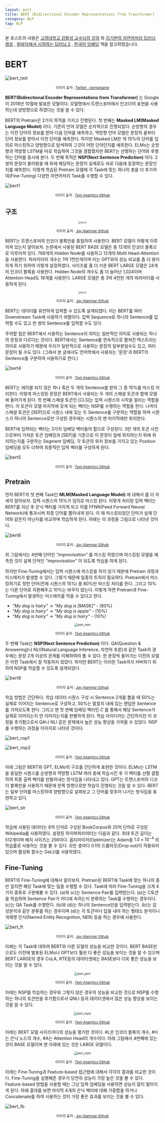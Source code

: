 ```yaml
---
layout: post
title: BERT (Bidirectional Encoder Representations from Transformer)
category: NLP
tag: NLP
---
```




본 포스트의 내용은 [고려대학교 강필성 교수님의 강의](https://www.youtube.com/watch?v=pXCHYq6PXto&list=PLetSlH8YjIfVzHuSXtG4jAC2zbEAErXWm) 와 [김기현의 자연어처리 딥러닝 캠프](http://www.yes24.com/Product/Goods/74802622) , [밑바닥에서 시작하는 딥러닝 2](http://www.yes24.com/Product/Goods/72173703) , [한국어 임베딩](http://m.yes24.com/goods/detail/78569687) 책을 참고하였습니다.



# BERT

![bert_twit](https://pbs.twimg.com/profile_banners/2496408438/1579879132/1500x500)

<p align="center" style="font-size:80%">이미지 출처 : <a href="https://twitter.com/bertsesame">Twitter - bertsesame</a></p>

**BERT(Bidirectional Encoder Representations from Transformer)** 는 Google이 2018년 10월에 발표한 모델이다. 모델명에서 트랜스포머에서 인코더의 표현을 사용하는데 양방향으로 하겠다는 것을 알 수 있다.

BERT의 Pretrain은 2가지 목적을 가지고 진행된다. 첫 번째는 **Masked LM(Masked Language Model)** 이다. 기존의 언어 모델은 순차적으로 진행되었다. 순방향의 경우는 이전 단어의 정보를 받아 다음 단어를 예측하고, 역방향 언어 모델은 문장의 끝부터 단어 정보를 받아서 이전 단어를 예측한다. 하지만 Masked LM은 약 15%의 단어를 임의로 마스킹하고 양방향으로 탐색하여 그것이 어떤 단어인지를 예측한다. ELMo는 순방향과 역방향 LSTM을 따로 학습하여 그것을 결합했지만 BERT는 선행하는 단어와 후행하는 단어를 동시에 본다. 두 번째 목적은 **NSP(Next Sentence Prediction)** 이다. 2쌍의 문장이 들어왔을 때 뒤에 해당하는 문장이 실제로도 바로 다음에 등장하는 문장인지를 예측한다. 이렇게 학습된 Pretrain 모델에 각 Task에 맞는 하나의 층을 더 추가하여(Fine-Tuning) 다양한 자연어처리 Task를 수행할 수 있다.

![bert1](https://user-images.githubusercontent.com/45377884/86514117-ba428380-be4a-11ea-97d6-c8fd9d56248b.png)

<p align="center" style="font-size:80%">이미지 출처 : <a href="https://github.com/pilsung-kang/text-analytics">Text-Analytics Github</a></p>

## 구조

<p align="center"><img src="http://jalammar.github.io/images/bert-base-bert-large.png" alt="bert2" style="zoom: 50%;" /></p>

<p align="center" style="font-size:80%">이미지 출처 : <a href="http://jalammar.github.io/">Jay Alammar Github</a></p>

BERT는 트랜스포머의 인코더 블록만을 중첩하여 사용한다. BERT 모델이 어떻게 이루어져 있는지 알아보자. 논문에서 사용된 BERT BASE 모델은 총 12개의 인코더 블록으로 이루어져 있다. 768개의 Hidden Node를 사용하고 12개의 Multi Head-Attention을 사용한다. 파라미터의 개수는 1억 1천만개이며 이는 GPT와의 성능 비교를 좀 더 용이하게 하기 위하여 이렇게 설정하였다. 사이즈를 좀 더 키운 BERT LARGE 모델은 24개의 인코더 블록을 사용한다. Hidden Node의 개수도 좀 더 늘어난 1,024이며 Attention Head도 16개를 사용한다. LARGE 모델은 총 3억 4천만 개의 파라미터를 사용하게 된다.

<p align="center"><img src="http://jalammar.github.io/images/bert-base-bert-large-encoders.png" alt="bert3" style="zoom:50%;" /></p>

<p align="center" style="font-size:80%">이미지 출처 : <a href="http://jalammar.github.io/">Jay Alammar Github</a></p>

BERT는 데이터를 유연하게 입력할 수 있도록 설계되였다. 이는 BERT를 여러 Downstream Task에 사용하기 위함이다. 입력 Sequence로 하나의 Sentence를 입력할 수도 있고 한 쌍의 Sentence를 입력할 수도 있다. 

주의할 점은 BERT에서 사용하는 Sentence의 의미는 일반적인 의미로 사용되는 하나의 문장과 다르다는 것이다. BERT에서는 Sentence를 연속적으로 펼쳐진 텍스트라는 의미로 사용하기 때문에 우리가 일반적으로 사용하는 문장의 일부분일수도 있고, 여러 문장이 될 수도 있다. (그래서 본 글에서도 언어학에서 사용되는 '문장'과 BERT의 Sentence를 구분하여 사용하기로 한다.)

![bert4](https://user-images.githubusercontent.com/45377884/86514174-4d7bb900-be4b-11ea-923f-d0d0d474e1fc.png)

<p align="center" style="font-size:80%">이미지 출처 : <a href="https://github.com/pilsung-kang/text-analytics">Text-Analytics Github</a></p>

BERT는 레이블 되지 않은 하나 혹은 두 개의 Sentence를 받아 그 중 15%를 마스킹 처리한다. 이렇게 마스킹된 문장은 BERT에서 사용되는 두 개의 스페셜 토큰과 함께 모델에 들어가게 된다. 첫 번째 스페셜 토큰인 [CLS]는 입력 시퀀스의 시작을 알리는 역할을 한다. 이 토큰이 모델 마지막에 갖게 되는 벡터는 NSP를 수행하는 역할을 한다. 나머지 스페셜 토큰은 [SEP]으로 시퀀스 내에 있는 두 Sentence를 구분하는 역할을 하며 시퀀스가 하나의 Sentence로만 구성된 경우에는 시퀀스의 맨 마지막에만 위치한다.

BERT에 입력되는 벡터는 3가지 임베딩 벡터들의 합으로 구성된다. 3만 개의 토큰 사전으로부터 가져온 토큰 임베딩과 [SEP]을 기준으로 이 문장이 앞에 위치하는지 뒤에 위치하는지를 구분하는 Segment 임베딩, 각 토큰의 위치 정보를 가지고 있는 Position 임베딩을 모두 더하여 최종적인 입력 벡터를 구성하게 된다.

![bert5](https://user-images.githubusercontent.com/45377884/86514189-8156de80-be4b-11ea-8437-974e5b95fcb5.png)

<p align="center" style="font-size:80%">이미지 출처 : <a href="https://github.com/pilsung-kang/text-analytics">Text-Analytics Github</a></p>

## Pretrain

먼저 BERT의 첫 번째 Task인 **MLM(Masked Language Model)** 에 대해서 좀 더 자세히 알아보자. 입력 시퀀스의 15%가 임의로 마스킹 된다. 이렇게 처리된 입력 벡터는 BERT를 지난 후 은닉 벡터를 가지게 되고 이를 FFNN(Feed Forward Neural Network)에 통과시켜 최종 단어를 뽑아내게 된다. 이 때 마스킹되었던 단어가 실제 단어와 같은지 아닌지를 비교하며 학습하게 된다. 아래는 이 과정을 그림으로 나타낸 것이다.

![bert6](http://jalammar.github.io/images/BERT-language-modeling-masked-lm.png)

<p align="center" style="font-size:80%">이미지 출처 : <a href="http://jalammar.github.io/">Jay Alammar Github</a></p>

위 그림에서는 4번째 단어인 *"improvisation"* 를 마스킹 하였으며 마스킹된 모델을 예측한 것이 실제 단어인 *"improvisation"* 이 되도록 학습을 하게 된다.

하지만 Fine-Tuning에서는 입력 시퀀스에 마스킹을 하지 않기 때문에 Pretrain 과정과 미스매치가 발생할 수 있다. 그렇기 때문에 일종의 트릭이 필요하다. Pretrain에서 마스킹하기로 정한 단어(전체 시퀀스의 15%) 중 80%만 마스킹 처리를 한다. 그리고 10%는 다른 단어로 치환해주고 10%는 바꾸지 않는다. 이렇게 하면 Pretrain과 Fine-Tuning에서 발생하는 미스매치를 막을 수 있다고 한다.

- *"My dog is hairy"* $\rightarrow$ *"My dog is [MASK]"* - (80%)
- *"My dog is hairy"* $\rightarrow$ *"My dog is apple"* - (10%)
- *"My dog is hairy"* $\rightarrow$ *"My dog is hairy"* - (10%)

<p align="center"><img src="https://user-images.githubusercontent.com/45377884/86514778-38a12480-be4f-11ea-944b-074b3a1f5b79.png" alt="bert_mlm" style="zoom: 67%;" /></p>

<p align="center" style="font-size:80%">이미지 출처 : <a href="https://github.com/pilsung-kang/text-analytics">Text-Analytics Github</a></p>

두 번째 Task는 **NSP(Next Sentence Prediction)** 이다. QA(Question & Answering)나 NLI(Natural Language Inference, 자연어 추론)과 같은 Task의 경우에는 문장 2개 이상의 관계를 이해하여야 풀 수 있다. 한 문장씩 들어가는 이전의 모델은 이런 Task에서 잘 작동하지 않았다. 하지만 BERT는 이러한 Task까지 커버하기 위하여 NSP를 학습할 수 있도록 설계되었다.

![bert8](http://jalammar.github.io/images/bert-next-sentence-prediction.png)

<p align="center" style="font-size:80%">이미지 출처 : <a href="http://jalammar.github.io/">Jay Alammar Github</a></p>

학습 방법은 간단하다. 학습 데이터 시퀀스 구성 시 Sentence 2개를 뽑을 때  50%는 실제로 이어지는 Sentence로 구성하고, 50%는 말뭉치 내에 있는 랜덤한 Sentence를 가져오도록 한다. 그리고 맨 첫 번째 임베딩 벡터인 $C$ 를 통해서 해당 Sentence가 실제로 이어지는지 안 이어지는지를 판별하게 된다. 학습 아이디어는 간단하지만 이 과정을 추가함으로서 QA나 NLI 같은 문제에서 높은 성능 향상을 가져올 수 있었다. NSP를 수행하는 과정을 이미지로 나타낸 것이다.

![bert_nsp1](https://user-images.githubusercontent.com/45377884/86514846-d0067780-be4f-11ea-9809-c3e43b8ad3f9.png)

![bert_nsp2](https://user-images.githubusercontent.com/45377884/86514847-d137a480-be4f-11ea-82be-d229bf75fbf8.png)

<p align="center" style="font-size:80%">이미지 출처 : <a href="https://github.com/pilsung-kang/text-analytics">Text-Analytics Github</a></p>

아래 그림은 BERT와 GPT, ELMo의 구조를 간단하게 표현한 것이다. ELMo는 LSTM을 동일한 시퀀스를 순방향과 역방향 LSTM 여러 층에 학습시킨 후 각 벡터를 선형 결합하여 최종 출력 벡터를 만들어내는 방식임을 나타내고 있다. GPT는 트랜스포머의 디코더 블록만을 사용하기 때문에 한쪽 방향으로만 학습이 진행되는 것을 알 수 있다. BERT는 일부 단어를 마스킹하여 양방향으로 살펴보고 그 단어를 맞추어 나가는 방식임을 표현하고 있다.

![bert_str](https://user-images.githubusercontent.com/45377884/86514876-0ba14180-be50-11ea-9153-36a8120244ed.png)

<p align="center" style="font-size:80%">이미지 출처 : <a href="https://github.com/pilsung-kang/text-analytics">Text-Analytics Github</a></p>

학습에 사용된 데이터는 8억 단어로 구성된 BookCorpus와 25억 단어로 구성된 Wikipedia를 사용하였다. 설정된 하이퍼파라미터는 다음과 같다. 최대 토큰 길이는 512개이며 배치 사이즈는 256이다. 옵티마이저(Optimizer)는 Adam을 $1.0 \times 10^{-4}$ 의 학습률로 사용하는 것을 볼 수 있다. 모든 층마다 0.1의 드롭아웃(Drop out)이 적용되어 있으며 활성화 함수는 GeLU를 사용하였다.



## Fine-Tuning

BERT의 Fine-Tuning에 대해서 알아보자. Pretrain된 BERT에 Task에 맞는 하나의 층만 걸치면 해당 Task에 맞는 일을 수행할 수 있다. Task에 따라 Fine-Tuning을 크게 4가지 종류로 구분해볼 수 있다. (a)와 (c)는 Sentence Pair를 입력받는다. (a)는 C토큰을 학습하여 Sentence Pair가 어디에 속하는지 분류하는 Task를 수행하는 경우이다. (c)는 QA Task를 수행한다. (b)와 (d)는 하나의 Sentence만을 입력받는다. (b)는 감성분석과 같은 분류를 하는 경우이며 (d)는 각 토큰마다 답을 내야 하는 형태소 분석이나 개체명 인식(Named Entity Recognition, NER) 등을 하는 경우에 사용한다.

![bert_ft](http://jalammar.github.io/images/bert-tasks.png)

<p align="center" style="font-size:80%">이미지 출처 : <a href="http://jalammar.github.io/">Jay Alammar Github</a></p>

아래는 각 Task에 대하여 BERT와 다른 모델의 성능을 비교한 것이다. BERT BASE만으로도 이전에 발표된 ELMo나 GPT보다 훨씬 더 좋은 성능을 보이는 것을 알 수 있으며 BERT LARGE의 경우 CoLA, RTE등의 데이터셋에는 BASE보다 더욱 좋은 성능을 보이는 것을 알 수 있다.

<p align="center"><img src="https://user-images.githubusercontent.com/45377884/86514902-515e0a00-be50-11ea-9c00-14cab4375724.png" alt="bert_perf" style="zoom: 67%;" /></p>

<p align="center" style="font-size:80%">이미지 출처 : <a href="https://github.com/pilsung-kang/text-analytics">Text-Analytics Github</a></p>

아래는 NSP를 학습하는 경우와 그렇지 않은 경우의 성능을 비교한 것으로 NSP를 수행하는 하나의 토큰만을 추가함으로서 QNLI 등의 데이터셋에서 많은 성능 향상을 보이는 것을 알 수 있다.

<p align="center"><img src="https://user-images.githubusercontent.com/45377884/86514948-908c5b00-be50-11ea-9a8c-921bf6bc72c8.png" alt="bert_nsp4" style="zoom: 67%;" /></p>

<p align="center" style="font-size:80%">이미지 출처 : <a href="https://github.com/pilsung-kang/text-analytics">Text-Analytics Github</a></p>

아래는 BERT 모델 사이즈마다의 성능을 평가한 것이다. #L은 인코더 블록의 개수, #H는 은닉 노드의 개수, #A는 Attention Head의 개수이다. 아래 그림에서 4번째에 있는 것이 BASE 모델이며 맨 아래에 있는 것은  LARGE 모델이다. 

<p align="center"><img src="https://user-images.githubusercontent.com/45377884/86514950-93874b80-be50-11ea-9d30-b06df2d67ab6.png" alt="bert_size1" style="zoom: 67%;" /></p>

<p align="center" style="font-size:80%">이미지 출처 : <a href="https://github.com/pilsung-kang/text-analytics">Text-Analytics Github</a></p>

아래는 Fine-Tuning과 Feature-based 접근법에 대해서 각각의 결과를 비교한 것이다. Fine-Tuning을 실행해준 경우가 당연히 성능이 가장 높은 것을 볼 수 있다. Feature-based 방법을 사용할 때는 그냥 입력 임베딩을 사용하면 성능이 많이 떨어지게 된다. 아래 결과를 보면 마지막 4개의 은닉 벡터에 대해 가중합을 하거나 Concatenate를 하여 사용하는 것이 가장 좋은 효과를 보이는 것을 볼 수 있다.

![bert_fb](http://jalammar.github.io/images/bert-feature-extraction-contextualized-embeddings.png)

<p align="center" style="font-size:80%">이미지 출처 : <a href="http://jalammar.github.io/">Jay Alammar Github</a></p>